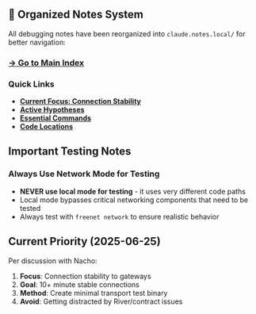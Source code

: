 ## 📁 Organized Notes System

All debugging notes have been reorganized into `claude.notes.local/` for better navigation:

### [→ Go to Main Index](./claude.notes.local/index.md)

### Quick Links

- **[Current Focus: Connection Stability](./claude.notes.local/active/connection-stability-2025-06-25.md)**
- **[Active Hypotheses](./claude.notes.local/active/hypotheses.md)**
- **[Essential Commands](./claude.notes.local/reference/commands.md)**
- **[Code Locations](./claude.notes.local/reference/code-locations.md)**

## Important Testing Notes

### Always Use Network Mode for Testing

- **NEVER use local mode for testing** - it uses very different code paths
- Local mode bypasses critical networking components that need to be tested
- Always test with `freenet network` to ensure realistic behavior

## Current Priority (2025-06-25)

Per discussion with Nacho:

1. **Focus**: Connection stability to gateways
2. **Goal**: 10+ minute stable connections
3. **Method**: Create minimal transport test binary
4. **Avoid**: Getting distracted by River/contract issues
